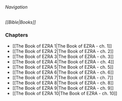 ###### Navigation
*[[Bible|Books]]*

### Chapters
- [[The Book of EZRA 1|The Book of EZRA - ch. 1]]
- [[The Book of EZRA 2|The Book of EZRA - ch. 2]]
- [[The Book of EZRA 3|The Book of EZRA - ch. 3]]
- [[The Book of EZRA 4|The Book of EZRA - ch. 4]]
- [[The Book of EZRA 5|The Book of EZRA - ch. 5]]
- [[The Book of EZRA 6|The Book of EZRA - ch. 6]]
- [[The Book of EZRA 7|The Book of EZRA - ch. 7]]
- [[The Book of EZRA 8|The Book of EZRA - ch. 8]]
- [[The Book of EZRA 9|The Book of EZRA - ch. 9]]
- [[The Book of EZRA 10|The Book of EZRA - ch. 10]]
